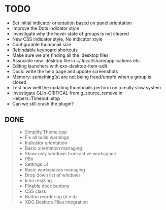# TODO

+ Set initial indicator orientation based on panel orientation
+ Improve the Dots indicator style
+ Investigate why the hover state of groups is not cleared
+ New CSS indicator style, No indicator style
+ Configurable thumbnail size
+ Rebindable keyboard shortcuts
+ Make sure we are finding all the .desktop files
+ Associate new .desktop file in ~/.local/share/applications etc.
+ Editing launchers with exo-desktop-item-edit
+ Docs: write the help page and update screenshots
+ Memory: something(s) are not being freed/unrefd when a group is closed
+ Test how well the updating thumbnails perform on a really slow system
+ Investigate GLib-CRITICAL from g_source_remove in Helpers::Timeout::stop
+ Can we still crash the plugin?

## DONE

> + Simplify Theme.cpp
> + Fix all build warnings
> + Indicator orientation
> + Basic orientation managing
> + Show only windows from active workspace
> + i18n
> + Settings UI
> + Basic workspaces managing
> + Drop down list of windows
> + Icon resizing
> + Pinable dock buttons
> + CSS class
> + Button reordering (d n'd)
> + XDG Desktop Files integration
